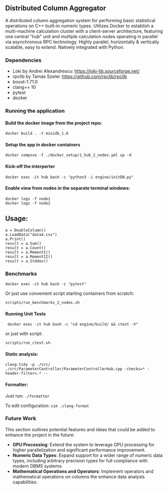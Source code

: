 ## Distributed Column Aggregator
A distributed column aggregation system for performing basic statistical operations on C++ built-in numeric types. Utilizes Docker to establish a multi-machine calculation cluster with a client-server architecture, featuring one central "hub" unit and multiple calculation nodes operating in parallel via asynchronous RPC technology. Highly parallel, horizontally & vertically scalable, easy to extend. Natively integrated with Python.
### Dependencies

- Loki by Andrei Alexandrescu: https://loki-lib.sourceforge.net/
- rpclib by Tamás Szelei: https://github.com/rpclib/rpclib
- boost-1.71.0
- clang++ 10
- pytest
- docker

### Running the application

#### Build the docker image from the project repo:

```docker build . -t minidb_1.0```

#### Setup the app in docker containers

```docker compose -f ./docker_setup/1_hub_2_nodes.yml up -d```

#### Kick-off the interperter

```docker exec -it hub bash -c "python3 -i engine/initDB.py"```

#### Enable view from nodes in the separate terminal windows:

```
docker logs -f node1
docker logs -f node2
```
## Usage:
```
a = DoubleColumn() 
a.LoadData("data4.csv")
a.Print()
result = a.Sum()
result = a.Count()
result = a.MomentI()
result = a.MomentII()
result = a.Stddev()
```

### Benchmarks

```docker exec -it hub bash -c "pytest" ```

Or just use convenient script starting containers from scratch:

```scripts/run_benchmarks_2_nodes.sh```

#### Running Unit Tests

``` docker exec -it hub bash -c "cd engine/build/ && ctest -V"```

or just with script: 

```scripts/run_ctest.sh```

#### Static analysis:
```
clang-tidy -p ./src/ ./src/ParameterController/ParameterControllerHub.cpp -checks=* -header-filter=.* --
```

#### Formatter:
Just run:
```./formatter```

To edit configuration:
```vim .clang-format```

### Future Work
This section outlines potential features and ideas that could be added to enhance the project in the future:
- **GPU Processing**: Extend the system to leverage GPU processing for higher parallelization and significant performance improvement.
- **Numeric Data Types**: Expand support for a wider range of numeric data types, including arbitrary precision types for full compliance with modern DBMS systems.
- **Mathematical Operations and Operators**: Implement operators and mathematical operations on columns the enhance data analysis capabilities.
